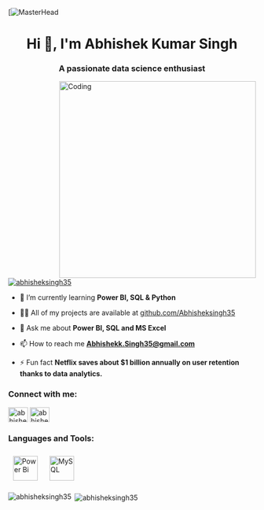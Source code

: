 [![MasterHead](https://media.licdn.com/dms/image/C4E16AQHZXadyQox-aA/profile-displaybackgroundimage-shrink_200_800/0/1605626250247?e=2147483647&v=beta&t=j6v-Gpfs-n73UrBPt0b__d6CYgy6I-WYJsRE1xE7neU)
<h1 align="center">Hi 👋, I'm Abhishek Kumar Singh</h1>
<h3 align="center">A passionate data science enthusiast</h3>
<img align="right" alt="Coding" width="400" src="https://uploads-ssl.webflow.com/5c19100c2b50073e6ee69da1/60d35967a853a1b14851703b_All%20the%20data%20(1).gif">

<p align="left"> <a href="https://github.com/ryo-ma/github-profile-trophy"><img src="https://github-profile-trophy.vercel.app/?username=abhisheksingh35" alt="abhisheksingh35" /></a> </p>

- 🌱 I’m currently learning **Power BI, SQL & Python**

- 👨‍💻 All of my projects are available at [github.com/Abhisheksingh35](github.com/Abhisheksingh35)

- 💬 Ask me about **Power BI, SQL and MS Excel**

- 📫 How to reach me **Abhishekk.Singh35@gmail.com**

- ⚡ Fun fact **Netflix saves about $1 billion annually on user retention thanks to data analytics.**

<h3 align="left">Connect with me:</h3>
<p align="left">
<a href="https://linkedin.com/in/abhishek-kumar-singh-a01312158" target="blank"><img align="center" src="https://raw.githubusercontent.com/rahuldkjain/github-profile-readme-generator/master/src/images/icons/Social/linked-in-alt.svg" alt="abhishek-kumar-singh-a01312158" height="30" width="40" /></a>
<a href="https://www.hackerrank.com/abhishekk_singh1" target="blank"><img align="center" src="https://raw.githubusercontent.com/rahuldkjain/github-profile-readme-generator/master/src/images/icons/Social/hackerrank.svg" alt="abhishekk_singh1" height="30" width="40" /></a>
</p>

<h3 align="left">Languages and Tools:</h3>
<div align="left">  
<a href="https://powerbi.microsoft.com/en-us/" target="_blank"><img style="margin: 10px" src="https://profilinator.rishav.dev/skills-assets/powerbi.png" alt="Power Bi" height="50" /></a>  
<a href="https://www.mysql.com/" target="_blank"><img style="margin: 10px" src="https://profilinator.rishav.dev/skills-assets/mysql-original-wordmark.svg" alt="MySQL" height="50" /></a>  
</div>

<p><img align="left" src="https://github-readme-stats.vercel.app/api/top-langs?username=abhisheksingh35&show_icons=true&locale=en&layout=compact" alt="abhisheksingh35" /></p>

<p>&nbsp;<img align="center" src="https://github-readme-stats.vercel.app/api?username=abhisheksingh35&show_icons=true&locale=en" alt="abhisheksingh35" /></p>
